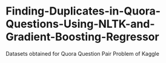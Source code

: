 # Finding-Duplicates-in-Quora-Questions-Using-NLTK-and-Gradient-Boosting-Regressor

Datasets obtained for Quora Question Pair Problem of Kaggle
